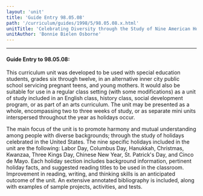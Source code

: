 ```yaml
---
layout: 'unit'
title: 'Guide Entry 98.05.08'
path: '/curriculum/guides/1998/5/98.05.08.x.html'
unitTitle: 'Celebrating Diversity through the Study of Nine American Holidays'
unitAuthor: 'Bonnie Bielen Osborne'
---
```


<body>
<hr/>
 <h4>
  Guide Entry to 98.05.08:
 </h4>
 This curriculum unit was developed to be used with special education students, grades six through twelve, in an alternative inner city public school servicing pregnant teens, and young mothers.  It would also be suitable for use in a regular class setting (with some modifications) as a unit of study included in an English class, history class, social development program, or as part of an arts curriculum.  The unit may be presented as a whole, encompassing two to three weeks of study, or as separate mini units interspersed throughout the year as holidays occur.
 <p>
  The main focus of the unit is to promote harmony and mutual understanding among people with diverse backgrounds; through the study of holidays celebrated in the United States.  The nine specific holidays included in the unit are the following:  Labor Day, Columbus Day, Hanukkah, Christmas, Kwanzaa, Three Kings Day, Chinese New Year, St. Patrick's Day, and Cinco de Mayo.  Each holiday section includes background information, pertinent holiday facts, and suggested reading titles to be used in the classroom.  Improvement in reading, writing, and thinking skills is an anticipated outcome of the unit.  An extensive annotated bibliography is included, along with examples of sample projects, activities, and tests.
 </p>

</body>
